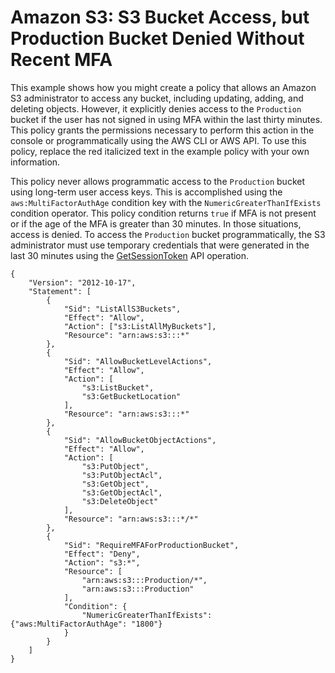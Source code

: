 # Amazon S3: S3 Bucket Access, but Production Bucket Denied Without Recent MFA<a name="reference_policies_examples_s3_full-access-except-production"></a>

This example shows how you might create a policy that allows an Amazon S3 administrator to access any bucket, including updating, adding, and deleting objects\. However, it explicitly denies access to the `Production` bucket if the user has not signed in using MFA within the last thirty minutes\. This policy grants the permissions necessary to perform this action in the console or programmatically using the AWS CLI or AWS API\. To use this policy, replace the red italicized text in the example policy with your own information\.

This policy never allows programmatic access to the `Production` bucket using long\-term user access keys\. This is accomplished using the `aws:MultiFactorAuthAge` condition key with the `NumericGreaterThanIfExists` condition operator\. This policy condition returns `true` if MFA is not present or if the age of the MFA is greater than 30 minutes\. In those situations, access is denied\. To access the `Production` bucket programmatically, the S3 administrator must use temporary credentials that were generated in the last 30 minutes using the [GetSessionToken](id_credentials_temp_request.md#api_getsessiontoken) API operation\.

```
{
    "Version": "2012-10-17",
    "Statement": [
        {
            "Sid": "ListAllS3Buckets",
            "Effect": "Allow",
            "Action": ["s3:ListAllMyBuckets"],
            "Resource": "arn:aws:s3:::*"
        },
        {
            "Sid": "AllowBucketLevelActions",
            "Effect": "Allow",
            "Action": [
                "s3:ListBucket",
                "s3:GetBucketLocation"
            ],
            "Resource": "arn:aws:s3:::*"
        },
        {
            "Sid": "AllowBucketObjectActions",
            "Effect": "Allow",
            "Action": [
                "s3:PutObject",
                "s3:PutObjectAcl",
                "s3:GetObject",
                "s3:GetObjectAcl",
                "s3:DeleteObject"
            ],
            "Resource": "arn:aws:s3:::*/*"
        },
        {
            "Sid": "RequireMFAForProductionBucket",
            "Effect": "Deny",
            "Action": "s3:*",
            "Resource": [
                "arn:aws:s3:::Production/*",
                "arn:aws:s3:::Production"
            ],
            "Condition": {
                "NumericGreaterThanIfExists": {"aws:MultiFactorAuthAge": "1800"}
            }
        }
    ]
}
```